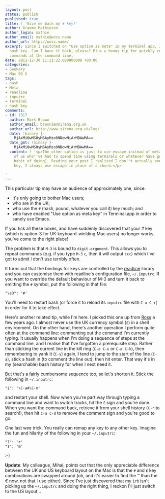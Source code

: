 ```yaml
---
layout: post
status: publish
published: true
title: ! 'Give me back my # key!'
author: Graeme Mathieson
author_login: mathie
author_email: mathie@woss.name
author_url: http://woss.name/
excerpt: Since I switched on "Use option as meta" in my Terminal app, I've lost my
  hash key. Can I have it back, please? Plus a bonus tip for quickly commenting out
  commands at the command line.
date: 2011-12-30 11:21:22.000000000 +00:00
categories:
- Geekery
- Mac OS X
tags:
- bash
- Meta
- readline
- inputrc
- terminal
- hash key
comments:
- id: 1317
  author: Mark Brown
  author_email: broonie@sirena.org.uk
  author_url: http://www.sirena.org.uk/log/
  date: !binary |-
    MjAxMi0wMS0yMSAyMzo0NDowNiArMDAwMA==
  date_gmt: !binary |-
    MjAxMi0wMS0yMSAyMzo0NDowNiArMDAwMA==
  content: ! '<p>The other option is just to use escape instead of meta (which those
    of us who''ve had to spend time using terminals or whatever have got into the
    habit of doing). Reading your post I realized I don''t actually ever use the meta
    key, I always use escape in place of a chord.</p>

'
---
```

This particular tip may have an audience of approximately one, since:

* It's only going to bother Mac users;
* who are in the UK;
* who use the `#` (hash, pound, whatever you call it) key much; and
* who have enabled "Use option as meta key" in Terminal.app in order to sanely use Emacs.

If you tick all these boxes, and have suddenly discovered that your # key (which is option-3 for UK-keyboard-wielding Mac users) no longer works, you've come to the right place!

The problem is that `M-3` is bound to `digit-argument`. This allows you to repeat commands (e.g. if you type `M-3` `c`, then it will output `ccc`) which I've got to admit I don't use terribly often.

It turns out that the bindings for keys are controlled by the [readline](http://cnswww.cns.cwru.edu/php/chet/readline/rltop.html) library and you can customise them with readline's configuration file, `~/.inputrc`. If you want to override the default behaviour of M-3 and turn it back to emitting the `#` symbol, put the following in that file:

    "\e3": '#'

You'll need to restart bash (or force it to reload its `inputrc` file with `C-x C-r`) in order for it to take effect.

Here's another related tip, while I'm here. I picked this one up from [Ross](http://blog.rah.org/) a few years ago. I almost never use the UK currency symbol (`£`) in a shell environment. On the other hand, there's another operation I perform quite often at the command line: commenting out the command I'm currently typing. It usually happens when I'm doing a sequence of steps at the command line, and I realise that I've forgotten a prerequisite step. Rather than sticking the current line in the kill ring (`C-e C-u` or `C-a C-k`), then remembering to yank it (`C-y`) again, I tend to jump to the start of the line (`C-a`), stick a hash in (to comment the line out), then hit enter. That way it's in my (searchable) bash history for when I next need it.

But that's a fairly cumbersome sequence too, so let's shorten it. Stick the following in `~/.inputrc`:

    "£": '\C-a#\C-m'

and restart your shell. Now when you're part way through typing a command line and want to switch tracks, hit the `£` sign and you're done. When you want the command back, retrieve it from your shell history (`C-r` to search!), then hit `C-a C-d` to remove the comment sign and you're good to go.

One last wee trick. You really can remap any key to any other key. Imagine the fun and hilarity of the following in your `~/.inputrc`:

    "l": 'r'
    "s": 'm'

:-)

**Update**: My colleague, Mihai, points out that the only appreciable difference between the UK and US keyboard layout on the Mac is that the `#` and `£` key combinations are swapped around (oh, and it's easier to find the ™ than the € now, not that I use either). Since I've just discovered that my `irb` isn't picking up the `~/.inputrc` and doing the right thing, I reckon I'll just switch to the US layout...
